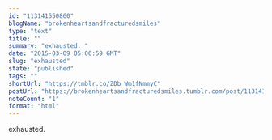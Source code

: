 ```yaml
---
id: "113141550860"
blogName: "brokenheartsandfracturedsmiles"
type: "text"
title: ""
summary: "exhausted. "
date: "2015-03-09 05:06:59 GMT"
slug: "exhausted"
state: "published"
tags: ""
shortUrl: "https://tmblr.co/ZDb_Wm1fNmmyC"
postUrl: "https://brokenheartsandfracturedsmiles.tumblr.com/post/113141550860/exhausted"
noteCount: "1"
format: "html"
---
```


exhausted.